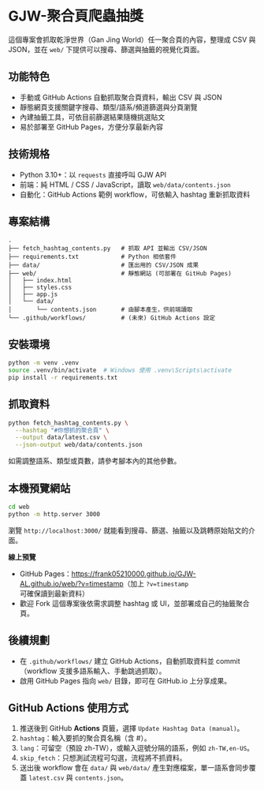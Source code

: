 # GJW-聚合頁爬蟲抽獎

這個專案會抓取乾淨世界（Gan Jing World）任一聚合頁的內容，整理成 CSV 與 JSON，並在 `web/` 下提供可以搜尋、篩選與抽籤的視覺化頁面。

## 功能特色
- 手動或 GitHub Actions 自動抓取聚合頁資料，輸出 CSV 與 JSON
- 靜態網頁支援關鍵字搜尋、類型/語系/頻道篩選與分頁瀏覽
- 內建抽籤工具，可依目前篩選結果隨機挑選貼文
- 易於部署至 GitHub Pages，方便分享最新內容

## 技術規格
- Python 3.10+：以 `requests` 直接呼叫 GJW API
- 前端：純 HTML / CSS / JavaScript，讀取 `web/data/contents.json`
- 自動化：GitHub Actions 範例 workflow，可依輸入 hashtag 重新抓取資料


## 專案結構

```
.
├── fetch_hashtag_contents.py   # 抓取 API 並輸出 CSV/JSON
├── requirements.txt            # Python 相依套件
├── data/                       # 匯出用的 CSV/JSON 成果
├── web/                        # 靜態網站 (可部署在 GitHub Pages)
│   ├── index.html
│   ├── styles.css
│   ├── app.js
│   └── data/
│       └── contents.json       # 由腳本產生，供前端讀取
└── .github/workflows/          # (未來) GitHub Actions 設定
```

## 安裝環境

```bash
python -m venv .venv
source .venv/bin/activate  # Windows 使用 .venv\Scripts\activate
pip install -r requirements.txt
```

## 抓取資料

```bash
python fetch_hashtag_contents.py \
  --hashtag "#你想抓的聚合頁" \
  --output data/latest.csv \
  --json-output web/data/contents.json
```

如需調整語系、類型或頁數，請參考腳本內的其他參數。

## 本機預覽網站

```bash
cd web
python -m http.server 3000
```

瀏覽 `http://localhost:3000/` 就能看到搜尋、篩選、抽籤以及跳轉原始貼文的介面。

**線上預覽**
- GitHub Pages：<https://frank05210000.github.io/GJW-AL.github.io/web/?v=timestamp>（加上 `?v=timestamp` 可確保讀到最新資料）
- 歡迎 Fork 這個專案後依需求調整 hashtag 或 UI，並部署成自己的抽籤聚合頁。

## 後續規劃

- 在 `.github/workflows/` 建立 GitHub Actions，自動抓取資料並 commit（workflow 支援多語系輸入、手動跳過抓取）。
- 啟用 GitHub Pages 指向 `web/` 目錄，即可在 GitHub.io 上分享成果。

## GitHub Actions 使用方式
1. 推送後到 GitHub **Actions** 頁籤，選擇 `Update Hashtag Data (manual)`。
2. `hashtag`：輸入要抓的聚合頁名稱（含 #）。
3. `lang`：可留空（預設 zh-TW），或輸入逗號分隔的語系，例如 `zh-TW,en-US`。
4. `skip_fetch`：只想測試流程可勾選，流程將不抓資料。
5. 送出後 workflow 會在 `data/` 與 `web/data/` 產生對應檔案，單一語系會同步覆蓋 `latest.csv` 與 `contents.json`。
